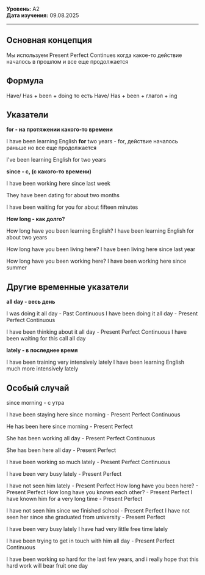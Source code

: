

**Уровень:** A2  
**Дата изучения:** 09.08.2025  


---

## Основная концепция

Мы используем Present Perfect Continues когда какое-то действие началось в прошлом и все еще продолжается

## Формула
Have/ Has + been + doing то есть Have/ Has + been + глагол + ing 


## Указатели
**for - на протяжении какого-то времени**

I have been learning English **for** two years  - for, действие началось раньше но все еще продолжается

I've been learning English for two years

**since - с, (с какого-то времени)**

I have been working here since last week

They have been dating for about two months

I have been waiting for you for about fifteen minutes

**How long - как долго?**

How long have you been learning English?
I have been learning English for about two years

How long have you been living here?
I have been living here since last year

How long have you been working here?
I have been working here since summer

## Другие временные указатели

**all day - весь день**

I was doing it all day - Past Continuous
I have been doing it all day - Present Perfect Continuous

I have been thinking about it all day - Present Perfect  Continuous
I have been waiting for this call all day 

**lately - в последнее время**

I have been training very intensively lately
I have been learning English much more intensively lately

## Особый случай 

since morning - c утра

I have been staying here since morning - Present Perfect Continuous

He has been here since morning - Present Perfect

She has been working all day - Present Perfect Continuous

She has been here all day - Present Perfect

I have been working so much lately - Present Perfect Continuous

I have been very busy lately - Present Perfect


I have not seen him lately - Present Perfect
How long have you been here? - Present Perfect
How long have you known each other? - Present Perfect
I have known him for a very long time - Present Perfect

I have not seen him since we finished school - Present Perfect
I have not seen her since she graduated from university - Present Perfect

I have been very busy lately
I have had very little free time lately


I have been trying to get in touch with him all day - Present Perfect Continuous

I have been working so hard for the last few years, and i really hope that this hard work will bear fruit one day

